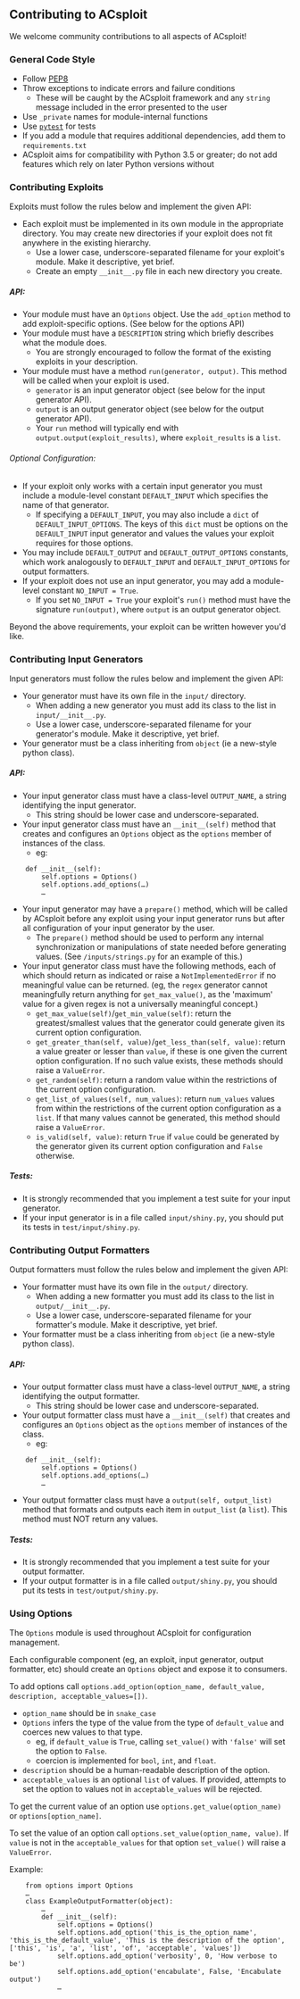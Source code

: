 Contributing to ACsploit
------------------------
We welcome community contributions to all aspects of ACsploit!

### General Code Style

- Follow [PEP8](http://pep8.org)
- Throw exceptions to indicate errors and failure conditions
  - These will be caught by the ACsploit framework and any `string` message included in the error presented to the user
- Use `_private` names for module-internal functions
- Use [`pytest`](https://docs.pytest.org/en/latest/) for tests
- If you add a module that requires additional dependencies, add them to `requirements.txt`
- ACsploit aims for compatibility with Python 3.5 or greater; do not add features which rely on later Python versions without


### Contributing Exploits

Exploits must follow the rules below and implement the given API:

- Each exploit must be implemented in its own module in the appropriate directory. You may create new directories if your exploit does not fit anywhere in the existing hierarchy.
  - Use a lower case, underscore-separated filename for your exploit's module. Make it descriptive, yet brief.
  - Create an empty `__init__.py` file in each new directory you create.

##### API:
- Your module must have an `Options` object. Use the `add_option` method to add exploit-specific options. (See below for the options API)
- Your module must have a `DESCRIPTION` string which briefly describes what the module does.
  - You are strongly encouraged to follow the format of the existing exploits in your description.
- Your module must have a method `run(generator, output)`. This method will be called when your exploit is used.
  - `generator` is an input generator object (see below for the input generator API).
  - `output` is an output generator object (see below for the output generator API).
  - Your `run` method will typically end with `output.output(exploit_results)`, where `exploit_results` is a `list`.

###### Optional Configuration:
- If your exploit only works with a certain input generator you must include a module-level constant `DEFAULT_INPUT` which specifies the name of that generator.
  - If specifying a `DEFAULT_INPUT`, you may also include a `dict` of `DEFAULT_INPUT_OPTIONS`. The keys of this `dict` must be options on the `DEFAULT_INPUT` input generator and values the values your exploit requires for those options.
- You may include `DEFAULT_OUTPUT` and `DEFAULT_OUTPUT_OPTIONS` constants, which work analogously to `DEFAULT_INPUT` and `DEFAULT_INPUT_OPTIONS` for output formatters.
- If your exploit does not use an input generator, you may add a module-level constant `NO_INPUT = True`.
  - If you set `NO_INPUT = True` your exploit's  `run()` method must have the signature `run(output)`, where `output` is an output generator object.

Beyond the above requirements, your exploit can be written however you'd like.

### Contributing Input Generators

Input generators must follow the rules below and implement the given API:

- Your generator must have its own file in the `input/` directory.
  - When adding a new generator you must add its class to the list in `input/__init__.py`.
  - Use a lower case, underscore-separated filename for your generator's module. Make it descriptive, yet brief.
- Your generator must be a class inheriting from `object` (ie a new-style python class).

##### API:
- Your input generator class must have a class-level `OUTPUT_NAME`, a string identifying the input generator.
  - This string should be lower case and underscore-separated.
- Your input generator class must have an `__init__(self)` method that creates and configures an `Options` object as the `options` member of instances of the class.
  - eg:

```
	def __init__(self):
   		self.options = Options()
   		self.options.add_options(…)
   		…
```
- Your input generator may have a `prepare()` method, which will be called by ACsploit before any exploit using your input generator runs but after all configuration of your input generator by the user.
  - The `prepare()` method should be used to perform any internal synchronization or manipulations of state needed before generating values. (See `/inputs/strings.py` for an example of this.)
- Your input generator class must have the following methods, each of which should return as indicated or raise a `NotImplementedError` if no meaningful value can be returned. (eg, the `regex` generator cannot meaningfully return anything for `get_max_value()`, as the 'maximum' value for a given regex is not a universally meaningful concept.)
  - `get_max_value(self)`/`get_min_value(self)`: return the greatest/smallest values that the generator could generate given its current option configuration.
  - `get_greater_than(self, value)`/`get_less_than(self, value)`: return a value greater or lesser than `value`, if these is one given the current option configuration. If no such value exists, these methods should raise a `ValueError`.
  - `get_random(self)`: return a random value within the restrictions of the current option configuration.
  - `get_list_of_values(self, num_values)`: return `num_values` values from within the restrictions of the current option configuration as a `list`. If that many values cannot be generated, this method should raise a `ValueError`.
  - `is_valid(self, value)`: return `True` if `value` could be generated by the generator given its current option configuration and `False` otherwise.

##### Tests:
- It is strongly recommended that you implement a test suite for your input generator.
- If your input generator is in a file called `input/shiny.py`, you should put its tests in `test/input/shiny.py`.

### Contributing Output Formatters

Output formatters must follow the rules below and implement the given API:

- Your formatter must have its own file in the `output/` directory.
  - When adding a new formatter you must add its class to the list in `output/__init__.py`.
  - Use a lower case, underscore-separated filename for your formatter's module. Make it descriptive, yet brief.
- Your formatter must be a class inheriting from `object` (ie a new-style python class).

##### API:
- Your output formatter class must have a class-level `OUTPUT_NAME`, a string identifying the output formatter.
  - This string should be lower case and underscore-separated.
- Your output formatter class must have a `__init__(self)` that creates and configures an `Options` object as the `options` member of instances of the class.
  - eg:

```
	def __init__(self):
   		self.options = Options()
   		self.options.add_options(…)
   		…
```
- Your output formatter class must have a `output(self, output_list)` method that formats and outputs each item in `output_list` (a `list`). This method must NOT return any values.

##### Tests:
- It is strongly recommended that you implement a test suite for your output formatter.
- If your output formatter is in a file called `output/shiny.py`, you should put its tests in `test/output/shiny.py`.

### Using Options

The `Options` module is used throughout ACsploit for configuration management.

Each configurable component (eg, an exploit, input generator, output formatter, etc) should create an `Options` object and expose it to consumers.

To add options call `options.add_option(option_name, default_value, description, acceptable_values=[])`.

- `option_name` should be in `snake_case`
- `Options` infers the type of the value from the type of `default_value` and coerces new values to that type.
  - eg, if `default_value` is `True`, calling `set_value()` with `'false'` will set the option to `False`.
  - coercion is implemented for `bool`, `int`, and `float`.
- `description` should be a human-readable description of the option.
- `acceptable_values` is an optional `list` of values. If provided, attempts to set the option to values not in `acceptable_values` will be rejected.

To get the current value of an option use `options.get_value(option_name)` or `options[option_name]`.

To set the value of an option call `options.set_value(option_name, value)`. If `value` is not in the `acceptable_values` for that option `set_value()` will raise a `ValueError`.

Example:

```
	from options import Options
	…
	class ExampleOutputFormatter(object):
		…
		def __init__(self):
			self.options = Options()
			self.options.add_option('this_is_the_option_name', 'this_is_the_default_value', 'This is the description of the option', ['this', 'is', 'a', 'list', 'of', 'acceptable', 'values'])
			self.options.add_option('verbosity', 0, 'How verbose to be')
			self.options.add_option('encabulate', False, 'Encabulate output')
			…
```